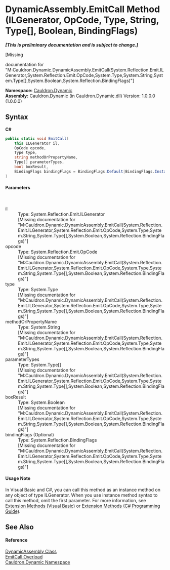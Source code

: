 # DynamicAssembly.EmitCall Method (ILGenerator, OpCode, Type, String, Type[], Boolean, BindingFlags)
 _**\[This is preliminary documentation and is subject to change.\]**_

\[Missing <summary> documentation for "M:Cauldron.Dynamic.DynamicAssembly.EmitCall(System.Reflection.Emit.ILGenerator,System.Reflection.Emit.OpCode,System.Type,System.String,System.Type[],System.Boolean,System.Reflection.BindingFlags)"\]

**Namespace:**&nbsp;<a href="N_Cauldron_Dynamic">Cauldron.Dynamic</a><br />**Assembly:**&nbsp;Cauldron.Dynamic (in Cauldron.Dynamic.dll) Version: 1.0.0.0 (1.0.0.0)

## Syntax

**C#**<br />
``` C#
public static void EmitCall(
	this ILGenerator il,
	OpCode opcode,
	Type type,
	string methodOrPropertyName,
	Type[] parameterTypes,
	bool boxResult,
	BindingFlags bindingFlags = BindingFlags.Default|BindingFlags.Instance|BindingFlags.Static|BindingFlags.Public|BindingFlags.NonPublic
)
```


#### Parameters
&nbsp;<dl><dt>il</dt><dd>Type: System.Reflection.Emit.ILGenerator<br />\[Missing <param name="il"/> documentation for "M:Cauldron.Dynamic.DynamicAssembly.EmitCall(System.Reflection.Emit.ILGenerator,System.Reflection.Emit.OpCode,System.Type,System.String,System.Type[],System.Boolean,System.Reflection.BindingFlags)"\]</dd><dt>opcode</dt><dd>Type: System.Reflection.Emit.OpCode<br />\[Missing <param name="opcode"/> documentation for "M:Cauldron.Dynamic.DynamicAssembly.EmitCall(System.Reflection.Emit.ILGenerator,System.Reflection.Emit.OpCode,System.Type,System.String,System.Type[],System.Boolean,System.Reflection.BindingFlags)"\]</dd><dt>type</dt><dd>Type: System.Type<br />\[Missing <param name="type"/> documentation for "M:Cauldron.Dynamic.DynamicAssembly.EmitCall(System.Reflection.Emit.ILGenerator,System.Reflection.Emit.OpCode,System.Type,System.String,System.Type[],System.Boolean,System.Reflection.BindingFlags)"\]</dd><dt>methodOrPropertyName</dt><dd>Type: System.String<br />\[Missing <param name="methodOrPropertyName"/> documentation for "M:Cauldron.Dynamic.DynamicAssembly.EmitCall(System.Reflection.Emit.ILGenerator,System.Reflection.Emit.OpCode,System.Type,System.String,System.Type[],System.Boolean,System.Reflection.BindingFlags)"\]</dd><dt>parameterTypes</dt><dd>Type: System.Type[]<br />\[Missing <param name="parameterTypes"/> documentation for "M:Cauldron.Dynamic.DynamicAssembly.EmitCall(System.Reflection.Emit.ILGenerator,System.Reflection.Emit.OpCode,System.Type,System.String,System.Type[],System.Boolean,System.Reflection.BindingFlags)"\]</dd><dt>boxResult</dt><dd>Type: System.Boolean<br />\[Missing <param name="boxResult"/> documentation for "M:Cauldron.Dynamic.DynamicAssembly.EmitCall(System.Reflection.Emit.ILGenerator,System.Reflection.Emit.OpCode,System.Type,System.String,System.Type[],System.Boolean,System.Reflection.BindingFlags)"\]</dd><dt>bindingFlags (Optional)</dt><dd>Type: System.Reflection.BindingFlags<br />\[Missing <param name="bindingFlags"/> documentation for "M:Cauldron.Dynamic.DynamicAssembly.EmitCall(System.Reflection.Emit.ILGenerator,System.Reflection.Emit.OpCode,System.Type,System.String,System.Type[],System.Boolean,System.Reflection.BindingFlags)"\]</dd></dl>

#### Usage Note
In Visual Basic and C#, you can call this method as an instance method on any object of type ILGenerator. When you use instance method syntax to call this method, omit the first parameter. For more information, see <a href="http://msdn.microsoft.com/en-us/library/bb384936.aspx">Extension Methods (Visual Basic)</a> or <a href="http://msdn.microsoft.com/en-us/library/bb383977.aspx">Extension Methods (C# Programming Guide)</a>.

## See Also


#### Reference
<a href="T_Cauldron_Dynamic_DynamicAssembly">DynamicAssembly Class</a><br /><a href="Overload_Cauldron_Dynamic_DynamicAssembly_EmitCall">EmitCall Overload</a><br /><a href="N_Cauldron_Dynamic">Cauldron.Dynamic Namespace</a><br />